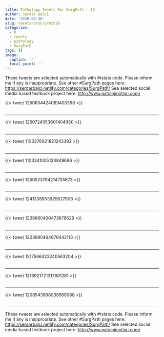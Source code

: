```yaml
---
title: Pathology Tweets For SurgPath - 20
author: Serdar Balci
date: '2020-04-30'
slug: tweetsForSurgPath20
categories:
  - R
  - tweets
  - pathology
  - SurgPath
tags: []
image:
  caption: ''
  focal_point: ''
---
```



These tweets are selected automatically with #rstats code. Please inform me if any is inappropriate.
See other #SurgPath pages here: https://serdarbalci.netlify.com/categories/SurgPath/ 
See selected social media based textbook project here: http://www.patolojinotlari.com/

{{< tweet 1250804424089403398 >}}
<br>
<br>
<hr>
{{< tweet 1250724353601404930 >}}
<br>
<br>
<hr>
{{< tweet 1103376021821243392 >}}
<br>
<br>
<hr>
{{< tweet 1103341005124849666 >}}
<br>
<br>
<hr>
{{< tweet 1250523794214735873 >}}
<br>
<br>
<hr>
{{< tweet 1241338953925627906 >}}
<br>
<br>
<hr>
{{< tweet 1238660400473878529 >}}
<br>
<br>
<hr>
{{< tweet 1223880464676442113 >}}
<br>
<br>
<hr>
{{< tweet 1217566422240563204 >}}
<br>
<br>
<hr>
{{< tweet 1216921721317601281 >}}
<br>
<br>
<hr>
{{< tweet 1208543608036569088 >}}
<br>
<br>
<hr>


These tweets are selected automatically with #rstats code. Please inform me if any is inappropriate.
See other #SurgPath pages here: https://serdarbalci.netlify.com/categories/SurgPath/ 
See selected social media based textbook project here: http://www.patolojinotlari.com/
